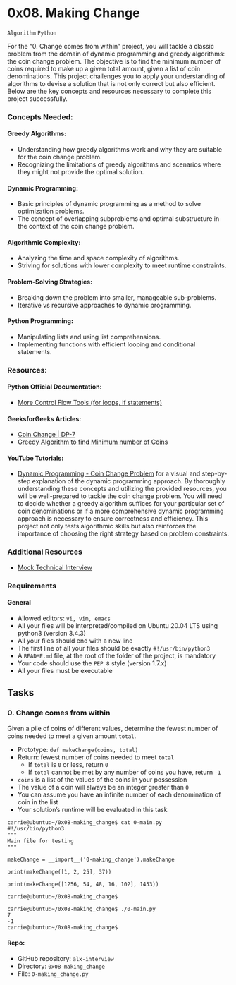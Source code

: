 # 0x08. Making Change
 `Algorithm` `Python`

For the “0. Change comes from within” project, you will tackle a classic problem from the domain of dynamic programming and greedy algorithms:
the coin change problem. The objective is to find the minimum number of coins required to make up a given total amount, given a list of coin denominations. 
This project challenges you to apply your understanding of algorithms to devise a solution that is not only correct but also efficient. 
Below are the key concepts and resources necessary to complete this project successfully.

### Concepts Needed:
#### Greedy Algorithms:

* Understanding how greedy algorithms work and why they are suitable for the coin change problem.
* Recognizing the limitations of greedy algorithms and scenarios where they might not provide the optimal solution.
#### Dynamic Programming:

* Basic principles of dynamic programming as a method to solve optimization problems.
* The concept of overlapping subproblems and optimal substructure in the context of the coin change problem.
#### Algorithmic Complexity:

* Analyzing the time and space complexity of algorithms.
* Striving for solutions with lower complexity to meet runtime constraints.
#### Problem-Solving Strategies:

* Breaking down the problem into smaller, manageable sub-problems.
* Iterative vs recursive approaches to dynamic programming.
#### Python Programming:

* Manipulating lists and using list comprehensions.
* Implementing functions with efficient looping and conditional statements.
### Resources:
#### Python Official Documentation:

* [More Control Flow Tools (for loops, if statements)](https://docs.python.org/3/tutorial/controlflow.html)
#### GeeksforGeeks Articles:

* [Coin Change | DP-7](https://www.geeksforgeeks.org/coin-change-dp-7/)
* [Greedy Algorithm to find Minimum number of Coins](https://www.geeksforgeeks.org/greedy-algorithm-to-find-minimum-number-of-coins/)
#### YouTube Tutorials:

* [Dynamic Programming - Coin Change Problem](https://www.youtube.com/watch?v=jgiZlGzXMBw) for a visual and step-by-step explanation of the dynamic programming 
approach.
By thoroughly understanding these concepts and utilizing the provided resources, you will be well-prepared to tackle the coin change problem. 
You will need to decide whether a greedy algorithm suffices for your particular set of coin denominations or if a more comprehensive 
dynamic programming approach is necessary to ensure correctness and efficiency.
This project not only tests algorithmic skills but also reinforces the importance of choosing the right strategy based on problem constraints.

### Additional Resources
* [Mock Technical Interview](https://www.youtube.com/watch?feature=shared&v=9BSSIsJ-fWg)

### Requirements
#### General
* Allowed editors: `vi, vim, emacs`
* All your files will be interpreted/compiled on Ubuntu 20.04 LTS using python3 (version 3.4.3)
* All your files should end with a new line
* The first line of all your files should be exactly `#!/usr/bin/python3`
* A `README.md` file, at the root of the folder of the project, is mandatory
* Your code should use the `PEP 8` style (version 1.7.x)
* All your files must be executable

## Tasks

### 0. Change comes from within

Given a pile of coins of different values, determine the fewest number of coins needed to meet a given amount `total`.

* Prototype: `def makeChange(coins, total)`
* Return: fewest number of coins needed to meet `total`
    * If `total` is `0` or less, return `0`
    * If `total` cannot be met by any number of coins you have, return `-1`
* `coins` is a list of the values of the coins in your possession
* The value of a coin will always be an integer greater than `0`
* You can assume you have an infinite number of each denomination of coin in the list
* Your solution’s runtime will be evaluated in this task

```
carrie@ubuntu:~/0x08-making_change$ cat 0-main.py
#!/usr/bin/python3
"""
Main file for testing
"""

makeChange = __import__('0-making_change').makeChange

print(makeChange([1, 2, 25], 37))

print(makeChange([1256, 54, 48, 16, 102], 1453))

carrie@ubuntu:~/0x08-making_change$
```
```
carrie@ubuntu:~/0x08-making_change$ ./0-main.py
7
-1
carrie@ubuntu:~/0x08-making_change$
```

#### Repo:

* GitHub repository: `alx-interview`
* Directory: `0x08-making_change`
* File: `0-making_change.py`
